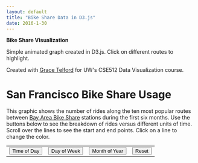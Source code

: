```yaml
---
layout: default
title: "Bike Share Data in D3.js"
date: 2016-1-30
---
```


**Bike Share Visualization**

Simple animated graph created in D3.js.  Click on different routes to highlight.

Created with [Grace Telford](http://staff.washington.edu/otelford/index.html) for UW's CSE512 Data Visualization course.

<html>

<h1>San Francisco Bike Share Usage</h1>

<title>San Francisco Bike Share Usage</title>



<meta charset="utf-8">
<style>

body {
  font: 10px sans-serif;
}

.axis path,
.axis line {
  fill: none;
  stroke: #000;
  shape-rendering: crispEdges;
}

.x.axis path {
  display: none;
}

.axis text {
    font-family: sans-serif;
    font-size: 12px;
}

.line {
  fill: none;
  stroke: steelblue;
  stroke-width: 1.5px;
}

div.tooltip {   
  position: absolute;           
  text-align: center;           
  width: 140px;                  
  height: 45px;                 
  padding: 2px;             
  font: 14px sans-serif;
  font-style: bold;
  background-color: white;        
  border: 0px;      
  border-radius: 8px;           
  pointer-events: none;         
}

h1{
  font-size: 28px;
}

p{
  font-size: 14px;
  width: 700px;
}

svg{
  float:right;
}

</style>
<body>
<script src="https://d3js.org/d3.v3.js"></script>

<p>This graphic shows the number of rides along the ten most popular routes between  <a href="http://www.bayareabikeshare.com/datachallenge"> Bay Area Bike Share</a> stations during the first six months. Use the buttons below to see the breakdown of rides versus different units of time. Scroll over the lines to see the start and end points. Click on a line to change the color.</p>

<TABLE BORDER="0">
<TR>
<TD>
    <input name="HourButton" 
           type="button" 
           value="Time of Day" 
           onclick="Hour()" />
</TD>	

<TD>
    <input name="DayButton" 
           type="button" 
           value="Day of Week" 
           onclick="Day()" />
 </TD>

<TD>
    <input name="MonthButton" 
           type="button" 
           value="Month of Year" 
           onclick="Month()" />
</TD>


<TD>
    <input name="Reset" 
           type="button" 
           value="Reset" 
           onclick="Reset()" />
</TD>

</TR>

</TABLE>

<script>

var margin = {top: 20, right: 80, bottom: 30, left: 250},
    width = 1000 - margin.left - margin.right,
    height = 500 - margin.top - margin.bottom;

var parseDateHour = d3.time.format("%H").parse;

var parseDateDay = d3.time.format("%d").parse;

var parseDateMonth = d3.time.format("%m-%y").parse;

var x = d3.time.scale()
    .range([0, width]);

var y = d3.scale.linear()
    .range([height, 0]);

var color = d3.scale.category10();

var xAxis_day = d3.svg.axis()
    .scale(x)
    .orient("bottom").ticks(7)
    .tickFormat(d3.time.format("%A"));

var xAxis_hour = d3.svg.axis()
    .scale(x)
    .orient("bottom").ticks(12)
    .tickFormat(d3.time.format("%H:%M"));

var xAxis_month = d3.svg.axis()
    .scale(x)
    .orient("bottom").ticks(7)
    .tickFormat(d3.time.format("%B %Y"));

var yAxis = d3.svg.axis()
    .scale(y)
    .orient("left");

var line = d3.svg.line()
    .interpolate("basis")
    .x(function(d) { return x(d.date); })
    .y(function(d) { return y(d.number); });

var div = d3.select("body").append("div")   
    .attr("class", "tooltip")               
    .style("opacity", 0);

var svg = d3.select("body").append("svg")
    .attr("width", width + margin.left + margin.right)
    .attr("height", height + margin.top + margin.bottom)
  .append("g")
    .attr("transform", "translate(" + margin.left + "," + margin.top + ")");

d3.tsv("/BikeShareDate/totalday.tsv", function(error, data) {
  color.domain(d3.keys(data[0]).filter(function(key) { return key !== "date"; }));

  data.forEach(function(d) {
    d.date = parseDateDay(d.date);
  });

  var routes = color.domain().map(function(name) {
    return {
      name: name,
      values: data.map(function(d) {
        return {date: d.date, number: +d[name]};
      })
    };
  });

  x.domain(d3.extent(data, function(d) { return d.date; }));

  y.domain([
    d3.min(routes, function(c) { return d3.min(c.values, function(v) { return v.number; }); }),
    d3.max(routes, function(c) { return d3.max(c.values, function(v) { return v.number; }); })
  ]);

  svg.append("g")
      .attr("class", "x axis")
      .attr("transform", "translate(0," + height + ")")
      .call(xAxis_day);

  svg.append("g")
      .attr("class", "y axis")
      .call(yAxis)
    .append("text")
      .attr("transform", "rotate(-90)")
      .attr("font-size", 20)
      .attr("y", -45)
      .attr("x", -40)
      .attr("dy", ".71em")
      .style("text-anchor", "end")
      .text("Number of Rides");

  var route = svg.selectAll(".route")
      .data(routes)
    .enter().append("g")
      .attr("class", "route");

  route.append("path")
      .attr("class", "line")
      .attr("d", function(d) { return line(d.values); })
      .style("stroke", "steelblue")
      .style("opacity","0.6")
      .on("mouseover", function(d) {
        d3.select(this).style("stroke-width","6");
        d3.select(this).style("font-size","20");
        d3.select(this).style("opacity","0.9");
        div.transition()        
          .duration(200)      
          .style("opacity", 0.9);      
        div .html(d.name)  
          .style("left", (d3.event.pageX) + "px")     
          .style("top", (d3.event.pageY -28) + "px");})
      .on("mouseout", function(d) {
          d3.select(this).style("stroke-width","1.5"); 
          d3.select(this).style("opacity","0.6");
          div.transition()        
            .duration(200)      
            .style("opacity", 0);})
        .on("click", function(d) { d3.select(this).style("stroke-width","6");

        d3.select(this).style("font-size","20");
        d3.select(this).style("opacity","0.9");
        d3.select(this).style("stroke","darkorange");})


});

function Hour() {

    // Get the data again
    d3.tsv("/BikeShareDate/totalhour.tsv", function(error, data) {
  color.domain(d3.keys(data[0]).filter(function(key) { return key !== "date"; }));

  data.forEach(function(d) {
    d.date = parseDateHour(d.date);
  });

  var routes = color.domain().map(function(name) {
    return {
      name: name,
      values: data.map(function(d) {
        return {date: d.date, number: +d[name]};
      })
    };
  });


    // Scale the range of the data again 
  x.domain(d3.extent(data, function(d) { return d.date; }));

  y.domain([
    d3.min(routes, function(c) { return d3.min(c.values, function(v) { return v.number; }); }),
    d3.max(routes, function(c) { return d3.max(c.values, function(v) { return v.number; }); })
  ]);


    // Select the section we want to apply our changes to
    var svg = d3.select("body").transition();
	    
        svg.select(".x.axis") // change the x axis
            .duration(750)
            .call(xAxis_hour);
        svg.select(".y.axis") // change the y axis
            .duration(750)
            .call(yAxis);

    	d3.selectAll(".line")   // change the line
	    .data(routes)
	    .transition()
              .duration(750)
              .attr("d", function(d) { return line(d.values); });

    });
}



function Day() {

    // Get the data again
    d3.tsv("/BikeShareDate/totalday.tsv", function(error, data) {
  color.domain(d3.keys(data[0]).filter(function(key) { return key !== "date"; }));

  data.forEach(function(d) {
    d.date = parseDateDay(d.date);
  });

  var routes = color.domain().map(function(name) {
    return {
      name: name,
      values: data.map(function(d) {
        return {date: d.date, number: +d[name]};
      })
    };
  });


    // Scale the range of the data again 
  x.domain(d3.extent(data, function(d) { return d.date; }));

  y.domain([
    d3.min(routes, function(c) { return d3.min(c.values, function(v) { return v.number; }); }),
    d3.max(routes, function(c) { return d3.max(c.values, function(v) { return v.number; }); })
  ]);


    // Select the section we want to apply our changes to
    var svg = d3.select("body").transition();

       svg.select(".x.axis") // change the x axis
            .duration(750)
            .call(xAxis_day);
        svg.select(".y.axis") // change the y axis
            .duration(750)
            .call(yAxis);

    	d3.selectAll(".line")   // change the line
		.data(routes)
		.transition()
            .duration(750)
            .attr("d", function(d) { return line(d.values); });

    });
}


function Month() {

    // Get the data again
    d3.tsv("/BikeShareDate/totalmonth.tsv", function(error, data) {
  color.domain(d3.keys(data[0]).filter(function(key) { return key !== "date"; }));

  data.forEach(function(d) {
    d.date = parseDateMonth(d.date);
  });

  var routes = color.domain().map(function(name) {
    return {
      name: name,
      values: data.map(function(d) {
        return {date: d.date, number: +d[name]};
      })
    };
  });


    // Scale the range of the data again 
  x.domain(d3.extent(data, function(d) { return d.date; }));

  y.domain([
    d3.min(routes, function(c) { return d3.min(c.values, function(v) { return v.number; }); }),
    d3.max(routes, function(c) { return d3.max(c.values, function(v) { return v.number; }); })
  ]);


    // Select the section we want to apply our changes to
    var svg = d3.select("body").transition();

        svg.select(".x.axis") // change the x axis
            .duration(750)
            .call(xAxis_month);
        svg.select(".y.axis") // change the y axis
            .duration(750)
            .call(yAxis);

    	d3.selectAll(".line")   // change the line
		.data(routes)
		.transition()
            .duration(750)
            .attr("d", function(d) { return line(d.values); });

    });
}


function Reset() {

    // Get the data again
    d3.tsv("/BikeShareDate/totalday.tsv", function(error, data) {
  color.domain(d3.keys(data[0]).filter(function(key) { return key !== "date"; }));

  data.forEach(function(d) {
    d.date = parseDateDay(d.date);
  });

  var routes = color.domain().map(function(name) {
    return {
      name: name,
      values: data.map(function(d) {
        return {date: d.date, number: +d[name]};
      })
    };
  });


    // Select the section we want to apply our changes to
    var svg = d3.select("body").transition();

      d3.selectAll(".line")   // change the line
            //.data(routes)
            .transition()
            .duration(1)
            .attr("d", function(d) { return line(d.values); })
            .style("stroke", "steelblue");

    });
}


</script>

</html>
